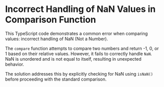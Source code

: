 # Incorrect Handling of NaN Values in Comparison Function

This TypeScript code demonstrates a common error when comparing values: incorrect handling of NaN (Not a Number).

The `compare` function attempts to compare two numbers and return -1, 0, or 1 based on their relative values. However, it fails to correctly handle `NaN`.  NaN is unordered and is not equal to itself, resulting in unexpected behavior. 

The solution addresses this by explicitly checking for NaN using `isNaN()` before proceeding with the standard comparison.